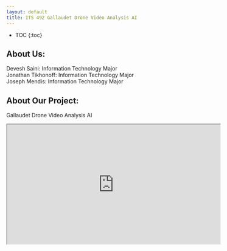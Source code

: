 ```yaml
---
layout: default
title: ITS 492 Gallaudet Drone Video Analysis AI
---
```


* TOC
{:toc}

## About Us:

Devesh Saini: Information Technology Major <br />
Jonathan Tikhonoff: Information Technology Major <br />
Joseph Mendis: Information Technology Major

## About Our Project:

Gallaudet Drone Video Analysis AI <br />
<iframe width="560" height="315" src= "https://youtu.be/QJNUN0DDLWM">


## Questions/Problem:

## Project Scope:

## Design:

## Annotating - Phase 1, 2, & 3:

## Training:

## Results/ Demo:

## Conclusions:

[My Final Report](files/finalreport.pdf)
